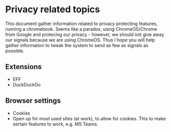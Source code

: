 # Privacy related topics

This document gather information related to privacy protecting features, running a chromebook. Seems like a paradox, using ChromeOS/Chrome from Google and protecing our privacy - however, we should not give away our signals because we are using ChromeOS. Thus I hope you will help gather information to tweak the system to send as few as signals as possible.

## Extensions

- EFF
- DuckDuckGo

## Browser settings

- Cookies
- Open up for most used sites (at work), to allow for cookies. This to make sertain features to work, e.g. MS Teams.

